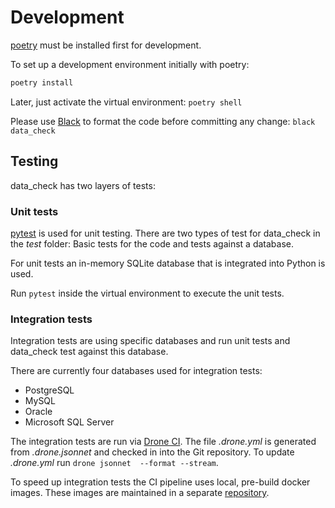 # Development

[poetry](https://python-poetry.org/) must be installed first for development.

To set up a development environment initially with poetry:

```bash
poetry install
```

Later, just activate the virtual environment: `poetry shell`

Please use [Black](https://github.com/psf/black) to format the code before committing any change: `black data_check`

## Testing

data_check has two layers of tests:

### Unit tests

[pytest](https://pytest.org/) is used for unit testing. There are two types of test for data_check in the _test_ folder: Basic tests for the code and tests against a database.

For unit tests an in-memory SQLite database that is integrated into Python is used.

Run `pytest` inside the virtual environment to execute the unit tests.

### Integration tests

Integration tests are using specific databases and run unit tests and data_check test against this database.

There are currently four databases used for integration tests:

- PostgreSQL
- MySQL
- Oracle
- Microsoft SQL Server

The integration tests are run via [Drone CI](https://www.drone.io/). The file _.drone.yml_ is generated from _.drone.jsonnet_ and checked in into the Git repository. To update _.drone.yml_ run `drone jsonnet  --format --stream`.

To speed up integration tests the CI pipeline uses local, pre-build docker images. These images are maintained in a separate [repository](https://github.com/andrjas/data_check_images).
